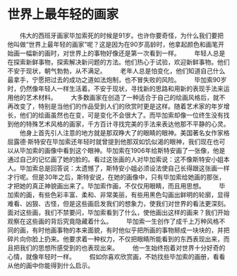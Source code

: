 # 世界上最年轻的画家
　　伟大的西班牙画家毕加索死的时候是91岁。也许你要奇怪，为什么我们要把他叫做“世界上最年轻的画家”呢？这是因为在90岁高龄时，他拿起颜色和画笔开始画一幅新的画时，对世界上的事物好像还是第一次看到一样。 
　　年轻人总是在探索新鲜事物，探索解决新问题的方法。他们热心于试验，欢迎新鲜事物。他们不安于现状，朝气勃勃，从不满足。 
　　老年人总是怕变化，他们知道自己什么最拿手，宁愿把过去的成功之道如法炮制，也不冒失败的风险。 
　　毕加索90岁时，仍然像年轻人一样生活着。不安于现状，寻找新的思路和用新的表现手法来运用他的艺术材料。 
　　大多数画家在创造了一种适合于自己的绘画风格后，就不再改变了，特别是当他们的作品受到人们的欣赏时更是这样。随着艺术家的年岁增长，他们的绘画虽然也在变，可是变化不会很大了。而毕加索却像一位终生没有找到他的特殊艺术风格的画家，千方百计寻找完美的手法来表达他那不平静的心灵。 
　　他身上首先引人注意的地方就是那双睁大了的眼睛的眼神。美国著名女作家格屈露德·斯特安在毕加索还年轻时就曾提到他那双如饥似渴的眼神，我们现在也可以从毕加索的画像中看到这个眼神。毕加索在1906年给斯特安画了一张像，他是通过自己的记忆画了她的脸的。看过这张画的人对毕加索说：这不像斯特安小姐本人。毕加索总是回答说：太遗憾了，斯特安小姐必须设法使自己长得跟这张画一样才行呢。但是30年之后，斯特安说，在她的画像中，只有毕加索给她画的那张，才把她的真正神貌画出来了。毕加索作画，不仅仅用眼睛，而且用思想。 
　　毕加索的画，有些色彩丰富、柔和、非常美丽，有些用黑色勾画出鲜明的轮廓，显得难看、凶狠、古怪，但是这些画启发我们的想象力，使我们对世界的看法更深刻。面对这些画，我们不禁要问，毕加索看到了什么，使他画出这样的画来？我们开始观察在这些画的背后究竟隐藏着什么。 
　　毕加索一生创作了成千上万种风格不同的画，有时他画事物的本来面貌，有时他似乎把所画的事物掰成一块块的，并把碎片向你脸上扔来。他要求着一种权力，不仅把眼睛所能看到的东西表现出来，而且把我们的思想所感受到的也表现出来。 
　　他一生始终抱着对世界十分好奇的心情，就像年轻时一样。 
　　假如你喜欢欣赏画，不妨找些毕加索的画册，看看从他的画中你能得到什么启示。
 